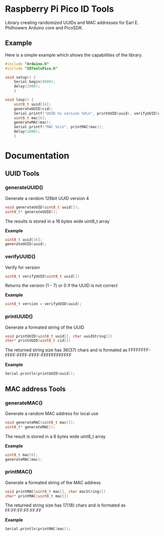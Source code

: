 # Raspberry Pi Pico ID Tools

Library creating randomized UUIDs and MAC addresses for Earl E. Philhowers Arduino core and PicoSDK.<br>

## Example
Here is a simple example which shows the capabilities of the library.<br>

```cpp
#include "Arduino.h"
#include "IDToolsPico.h"

void setup() {
	Serial.begin(9600);
	delay(2000);
	}

void loop() {
	uint8_t uuid[16];
	generateUUID(cid);
	Serial.printf("UUID %s version %d\n", printUUID(uuid), verifyUUID(uuid));
	uint8_t mac[6];
	generateMAC(mac);
	Serial.printf("MAC %s\n", printMAC(mac));
	delay(1000);
	}
```

# Documentation

## UUID Tools

### **generateUUID()**
Generate a random 128bit UUID version 4
```cpp
void generateUUID(uint8_t uuid[]);
uint8_t* generateUUID();
```
The results is stored in a 16 bytes wide uint8_t array

**Example**

```cpp
uint8_t uuid[16];
generateUUID(uuid);
```

### **verifyUUID()**
Verify for version
```cpp
uint8_t verifyUUID(uint8_t uuid[])
```
Returns the version (1 - 7) or 0 if the UUID is not correct

**Example**

```cpp
uint8_t version = verifyUUID(uuid);
```

### **printUUID()**
Generate a formated string of the UUID
```cpp
void printUUID(uint8_t uuid[], char uuidString[])
char* printUUID(uint8_t cid[])
```
The returned string size has 36(37) chars and is formated as FFFFFFFF-FFFF-FFFF-FFFF-FFFFFFFFFFFF

**Example**

```cpp
Serial.println(printUUID(uuid));
```

## MAC address Tools

### **generateMAC()**
Generate a random MAC address for local use
```cpp
void generateMAC(uint8_t mac[]);
uint8_t* generateMAC();
```
The result is stored in a 6 bytes wide uint8_t array

**Example**

```cpp
uint8_t mac[6];
generateMAC(mac);
```

### **printMAC()**
Generate a formated string of the MAC address
```cpp
void printMAC(uint8_t mac[], char macString[])
char* printMAC(uint8_t mac[])
```
The returned string size has 17(18) chars and is formated as FF:FF:FF:FF:FF:FF

**Example**

```cpp
Serial.println(printMAC(mac));
```
